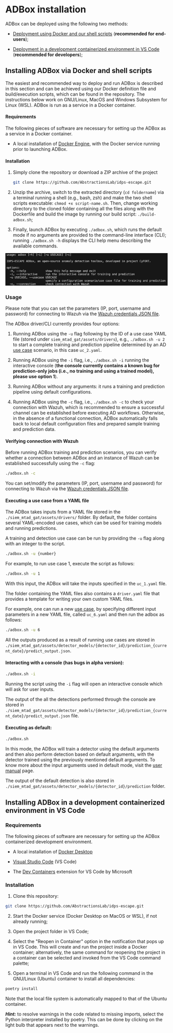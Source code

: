 # ADBox installation

ADBox can be deployed using the following two methods:
  
- [Deployment using Docker and our shell scripts](#installing-adbox-via-docker-and-shell-scripts) (**recommended for end-users**);

- [Deployment in a development containerized environment in VS Code](#installing-adbox-in-a-development-containerized-environment-in-vs-code) (**recommended for developers**);
  
## Installing ADBox via Docker and shell scripts

The easiest and recommended way to deploy and run ADBox is described in this section and can be achieved using our Docker definition file and build/execution scripts, which can be found in the repository. The instructions below work on GNU/Linux, MacOS and Windows Subsystem for Linux (WSL). ADBox is run as a service in a Docker container.

#### Requirements

The following pieces of software are necessary for setting up the ADBox as a service in a Docker container.

- A local installation of [Docker Engine](https://docs.docker.com/engine/install/), with the Docker service running prior to launching ADBox.

#### Installation

1. Simply clone the repository or download a ZIP archive of the project 

    ```sh
    git clone https://github.com/AbstractionsLab/idps-escape.git
    ```

2.  Unzip the archive, switch to the extracted directory (`cd foldername`) via a terminal running a shell (e.g., bash, zsh) and make the two shell scripts executable: `chmod +x script-name.sh`. Then, change working directory to the cloned folder containing all the files along with the Dockerfile and build the image by running our build script: `./build-adbox.sh`;

3. Finally, launch ADBox by executing `./adbox.sh`, which runs the default mode if no arguments are provided to the command-line interface (CLI); running `./adbox.sh -h` displays the CLI help menu describing the available commands.

![ADBox CLI](./_figures/adbox-cli.png)

### Usage

Please note that you can set the parameters (IP, port, username and password) for connecting to Wazuh via the [Wazuh credentials JSON file](../../siem_mtad_gat/assets/secrets/wazuh_credentials.json).

The ADBox driver/CLI currently provides four options:

1. Running ADBox using the `-u` flag following by the ID of a use case YAML file (stored under `siem_mtad_gat/assets/drivers`), e.g., `./adbox.sh -u 2` to start a complete training and prediction pipeline determined by an AD [use case](./use_case.md) scenario, in this case `uc_2.yaml`.

1. Running ADBox using the `-i` flag, i.e., `./adbox.sh -i` running the interactive console (**the console currently contains a known bug for prediction-only jobs (i.e., no training and using a trained model), please use option 1**).

1. Running ADBox without any arguments: it runs a training and prediction pipeline using default configurations.

1. Running ADBox using the `-c` flag, i.e., `./adbox.sh -c` to check your connection with Wazuh, which is recommended to ensure a successful channel can be established before executing AD workflows. Otherwise, in the absence of a functional connection, ADBox automatically falls back to local default configuration files and prepared sample training and prediction data.

#### Verifying connection with Wazuh

Before running ADBox training and prediction scenarios, you can verify whether a connection between ADBox and an instance of Wazuh can be established successfully using the `-c` flag:

```sh
./adbox.sh -c
```

You can set/modify the parameters (IP, port, username and password) for connecting to Wazuh via the [Wazuh credentials JSON file](../../siem_mtad_gat/assets/secrets/wazuh_credentials.json).

#### Executing a use case from a YAML file

The ADBox takes inputs from a YAML file stored in the `./siem_mtad_gat/assets/drivers/` folder. By default, the folder contains several YAML-encoded use cases, which can be used for training models and running predictions.

A training and detection use case can be run by providing the `-u` flag along with an integer to the script.

```sh
./adbox.sh -u {number}
```

For example, to run use case 1, execute the script as follows:

```sh
./adbox.sh -u 1
```

With this input, the ADBox will take the inputs specified in the `uc_1.yaml` file.

The folder containing the YAML files also contains a `driver.yaml` file that provides a template for writing your own custom YAML files.

For example, one can run a new [use case](./use_case.md), by specifying different input parameters in a new YAML file, called `uc_6.yaml` and then run the adbox as follows:

```sh
./adbox.sh -u 6
```

All the outputs produced as a result of running use cases are stored in `./siem_mtad_gat/assets/detector_models/{detector_id}/prediction_{current_date}/predict_output.json`.

#### Interacting with a console (has bugs in alpha version):

```sh
./adbox.sh -i
```

Running the script using the `-i` flag will open an interactive console which will ask for user inputs.

The output of the all the detections performed through the console are stored in `./siem_mtad_gat/assets/detector_models/{detector_id}/prediction_{current_date}/predict_output.json` file.


#### Executing as default:

```sh
./adbox.sh
```

In this mode, the ADBox will train a detector using the default arguments and then also perform detection based on default arguments, with the detector trained using the previously mentioned default arguments. To know more about the input arguments used in default mode, visit the [user manual](./docs/manual/overview.md) page.

The output of the default detection is also stored in `./siem_mtad_gat/assets/detector_models/{detector_id}/prediction` folder.

## Installing ADBox in a development containerized environment in VS Code 

### Requirements

The following pieces of software are necessary for setting up the ADBox containerized development environment.

* A local installation of [Docker Desktop](https://www.docker.com/products/docker-desktop/)

* [Visual Studio Code](https://code.visualstudio.com/) (VS Code)

* The [Dev Containers](https://marketplace.visualstudio.com/items?itemName=ms-vscode-remote.remote-containers) extension for VS Code by Microsoft

### Installation

1. Clone this repository:

```sh
git clone https://github.com/AbstractionsLab/idps-escape.git
```

2. Start the Docker service (Docker Desktop on MacOS or WSL), if not already running;

3. Open the project folder in VS Code;

4. Select the "Reopen in Container" option in the notification that pops up in VS Code. This will create and run the project inside a Docker container; alternatively, the same command for reopening the project in a container can be selected and invoked from the VS Code command palette;

5. Open a terminal in VS Code and run the following command in the GNU/Linux (Ubuntu) container to install all dependencies:

```sh
poetry install
```

Note that the local file system is automatically mapped to that of the Ubuntu container.

_**Hint:**_ to resolve warnings in the code related to missing imports, select the Python interpreter installed by poetry. This can be done by clicking on the light bulb that appears next to the warnings.
